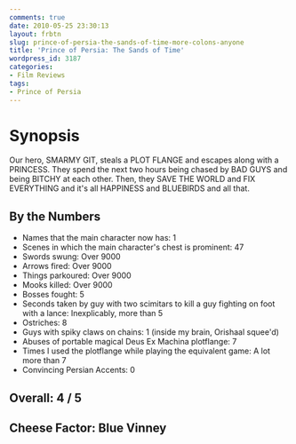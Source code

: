 ```yaml
---
comments: true
date: 2010-05-25 23:30:13
layout: frbtn
slug: prince-of-persia-the-sands-of-time-more-colons-anyone
title: 'Prince of Persia: The Sands of Time'
wordpress_id: 3187
categories:
- Film Reviews
tags:
- Prince of Persia
---
```


# Synopsis

Our hero, SMARMY GIT, steals a PLOT FLANGE and escapes along with a PRINCESS.  They spend the next two hours being chased by BAD GUYS and being BITCHY at each other.  Then, they SAVE THE WORLD and FIX EVERYTHING and it's all HAPPINESS and BLUEBIRDS and all that.

## By the Numbers

* Names that the main character now has: 1
* Scenes in which the main character's chest is prominent: 47
* Swords swung: Over 9000
* Arrows fired: Over 9000
* Things parkoured: Over 9000
* Mooks killed: Over 9000
* Bosses fought: 5
* Seconds taken by guy with two scimitars to kill a guy fighting on foot with a lance: Inexplicably, more than 5
* Ostriches: 8
* Guys with spiky claws on chains: 1 (inside my brain, Orishaal squee'd)
* Abuses of portable magical Deus Ex Machina plotflange: 7
* Times I used the plotflange while playing the equivalent game: A lot more than 7
* Convincing Persian Accents: 0

## Overall: 4 / 5
## Cheese Factor: Blue Vinney
